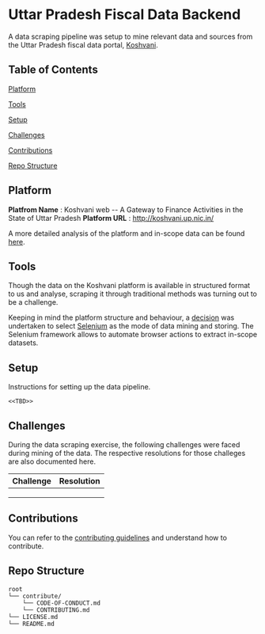 # Uttar Pradesh Fiscal Data Backend

A data scraping pipeline was setup to mine relevant data and sources from the Uttar Pradesh fiscal data portal, [Koshvani](http://koshvani.up.nic.in/).

## Table of Contents

[Platform](https://github.com/CivicDataLab/up-fiscal-data-backend#platform)

[Tools](https://github.com/CivicDataLab/up-fiscal-data-backend#tools)

[Setup](https://github.com/CivicDataLab/up-fiscal-data-backend#setup)

[Challenges](https://github.com/CivicDataLab/up-fiscal-data-backend#challenges)

[Contributions](https://github.com/CivicDataLab/up-fiscal-data-backend#contributions)

[Repo Structure](https://github.com/CivicDataLab/up-fiscal-data-backend#repo-structure)

## Platform

**Platfrom Name** : Koshvani web -- A Gateway to Finance Activities in the State of Uttar Pradesh
**Platform URL** : http://koshvani.up.nic.in/

A more detailed analysis of the platform and in-scope data can be found [here](https://github.com/CivicDataLab/up-fiscal-data/blob/main/data-scoping/budget-portal.md).

## Tools

Though the data on the Koshvani platform is available in structured format to us and analyse, scraping it through traditional methods was turning out to be a challenge.

Keeping in mind the platform structure and behaviour, a [decision](https://github.com/CivicDataLab/up-fiscal-data/blob/main/decisions/003-selnium.md) was undertaken to select [Selenium](https://www.selenium.dev/) as the mode of data mining and storing. The Selenium framework allows to automate browser actions to extract in-scope datasets.

## Setup

Instructions for setting up the data pipeline.

`<<TBD>>`

## Challenges

During the data scraping exercise, the following challenges were faced during mining of the data. The respective resolutions for those challeges are also documented here.

| Challenge | Resolution |
|---|---|
|   |   |
|   |   |
|   |   |

## Contributions

You can refer to the [contributing guidelines](https://github.com/CivicDataLab/up-fiscal-data-backend/blob/master/contribute/CONTRIBUTING.md) and understand how to contribute.

## Repo Structure

```
root
└── contribute/
    └── CODE-OF-CONDUCT.md
    └── CONTRIBUTING.md
└── LICENSE.md
└── README.md
```
